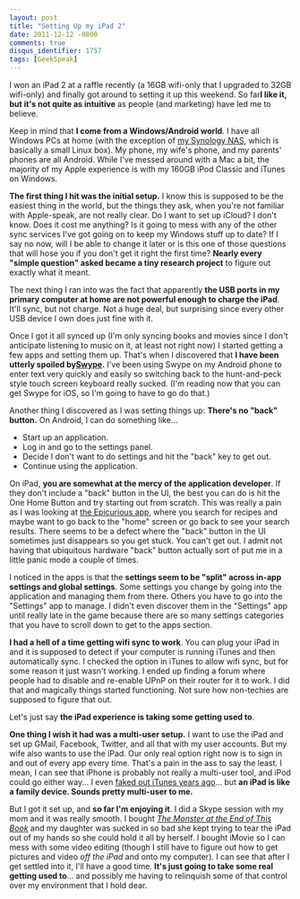 ```yaml
---
layout: post
title: "Setting Up my iPad 2"
date: 2011-12-12 -0800
comments: true
disqus_identifier: 1757
tags: [GeekSpeak]
---
```

I won an iPad 2 at a raffle recently (a 16GB wifi-only that I upgraded
to 32GB wifi-only) and finally got around to setting it up this weekend.
So far**I like it, but it's not quite as intuitive** as people (and
marketing) have led me to believe.

Keep in mind that **I come from a Windows/Android world**. I have all
Windows PCs at home (with the exception of [my Synology
NAS](/archive/2010/05/20/moving-to-a-synology-ds1010.aspx), which is
basically a small Linux box). My phone, my wife's phone, and my parents'
phones are all Android. While I've messed around with a Mac a bit, the
majority of my Apple experience is with my 160GB iPod Classic and iTunes
on Windows.

**The first thing I hit was the initial setup.** I know this is supposed
to be the easiest thing in the world, but the things they ask, when
you're not familiar with Apple-speak, are not really clear. Do I want to
set up iCloud? I don't know. Does it cost me anything? Is it going to
mess with any of the other sync services I've got going on to keep my
Windows stuff up to date? If I say no now, will I be able to change it
later or is this one of those questions that will hose you if you don't
get it right the first time? **Nearly every "simple question" asked
became a tiny research project** to figure out exactly what it meant.

The next thing I ran into was the fact that apparently **the USB ports
in my primary computer at home are not powerful enough to charge the
iPad**. It'll sync, but not charge. Not a huge deal, but surprising
since every other USB device I own does just fine with it.

Once I got it all synced up (I'm only syncing books and movies since I
don't anticipate listening to music on it, at least not right now) I
started getting a few apps and setting them up. That's when I discovered
that **I have been utterly spoiled
by**[**Swype**](http://www.swype.com/)**.** I've been using Swype on my
Android phone to enter text very quickly and easily so switching back to
the hunt-and-peck style touch screen keyboard really sucked. (I'm
reading now that you can get Swype for iOS, so I'm going to have to go
do that.)

Another thing I discovered as I was setting things up: **There's no
"back" button.** On Android, I can do something like...

-   Start up an application.
-   Log in and go to the settings panel.
-   Decide I don't want to do settings and hit the "back" key to get
    out.
-   Continue using the application.

On iPad, **you are somewhat at the mercy of the application developer**.
If they don't include a "back" button in the UI, the best you can do is
hit the One Home Button and try starting out from scratch. This was
really a pain as I was looking at [the Epicurious
app](http://itunes.apple.com/us/app/epicurious-recipes-shopping/id312101965?mt=8),
where you search for recipes and maybe want to go back to the "home"
screen or go back to see your search results. There seems to be a defect
where the "back" button in the UI sometimes just disappears so you get
stuck. You can't get out. I admit not having that ubiquitous hardware
"back" button actually sort of put me in a little panic mode a couple of
times.

I noticed in the apps is that the **settings seem to be "split" across
in-app settings and global settings**. Some settings you change by going
into the application and managing them from there. Others you have to go
into the "Settings" app to manage. I didn't even discover them in the
"Settings" app until really late in the game because there are so many
settings categories that you have to scroll down to get to the apps
section.

**I had a hell of a time getting wifi sync to work**. You can plug your
iPad in and it is supposed to detect if your computer is running iTunes
and then automatically sync. I checked the option in iTunes to allow
wifi sync, but for some reason it just wasn't working. I ended up
finding a forum where people had to disable and re-enable UPnP on their
router for it to work. I did that and magically things started
functioning. Not sure how non-techies are supposed to figure that out.

Let's just say **the iPad experience is taking some getting used to**.

**One thing I wish it had was a multi-user setup.** I want to use the
iPad and set up GMail, Facebook, Twitter, and all that with my user
accounts. But my wife also wants to use the iPad. Our only real option
right now is to sign in and out of every app every time. That's a pain
in the ass to say the least. I mean, I can see that iPhone is probably
not really a multi-user tool, and iPod could go either way... I even
[faked out iTunes years
ago](/archive/2005/04/10/multi-user-itunes.aspx)... but **an iPad is
like a family device. Sounds pretty multi-user to me.**

But I got it set up, and **so far I'm enjoying it**. I did a Skype
session with my mom and it was really smooth. I bought [*The Monster at
the End of This
Book*](http://itunes.apple.com/us/app/the-monster-at-end-this-book...starring/id409467802?mt=8)
and my daughter was sucked in so bad she kept trying to tear the iPad
out of my hands so she could hold it all by herself. I bought iMovie so
I can mess with some video editing (though I still have to figure out
how to get pictures and video *off the iPad* and onto my computer). I
can see that after I get settled into it, I'll have a good time. **It's
just going to take some real getting used to**... and possibly me having
to relinquish some of that control over my environment that I hold dear.

